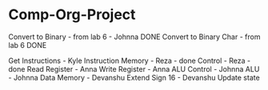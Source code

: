 # Comp-Org-Project

Convert to Binary - from lab 6 - Johnna   DONE
Convert to Binary Char - from lab 6   DONE

Get Instructions - Kyle
Instruction Memory - Reza - done
Control - Reza - done
Read Register - Anna
Write Register - Anna
ALU Control - Johnna
ALU - Johnna
Data Memory - Devanshu
Extend Sign 16 - Devanshu 
Update state 
